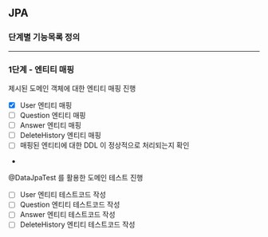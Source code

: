 ## JPA
### 단계별 기능목록 정의

---
### 1단계 - 엔티티 매핑
제시된 도메인 객체에 대한 엔티티 매핑 진행
- [X] User 엔티티 매핑
- [ ] Question 엔티티 매핑
- [ ] Answer 엔티티 매핑
- [ ] DeleteHistory 엔티티 매핑
- [ ] 매핑된 엔티티에 대한 DDL 이 정상적으로 처리되는지 확인 
- 
@DataJpaTest 를 활용한 도메인 테스트 진행
- [ ] User 엔티티 테스트코드 작성
- [ ] Question 엔티티 테스트코드 작성
- [ ] Answer 엔티티 테스트코드 작성
- [ ] DeleteHistory 엔티티 테스트코드 작성
